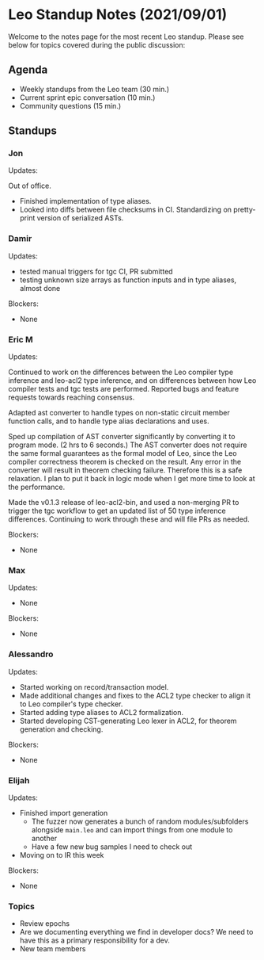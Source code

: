 # Leo Standup Notes (2021/09/01)

Welcome to the notes page for the most recent Leo standup. Please see below for topics covered during the public discussion:

## Agenda

* Weekly standups from the Leo team (30 min.)
* Current sprint epic conversation (10 min.)
* Community questions (15 min.)

## Standups

### Jon

Updates:

Out of office. 

* Finished implementation of type aliases.
* Looked into diffs between file checksums in CI.  Standardizing on pretty-print version of serialized ASTs.

### Damir

Updates:

- tested manual triggers for tgc CI, PR submitted
- testing unknown size arrays as function inputs and in type aliases, almost done

Blockers:

* None

### Eric M

Updates:

Continued to work on the differences between the Leo compiler type inference and leo-acl2 type inference,
and on differences between how Leo compiler tests and tgc tests are performed.
Reported bugs and feature requests towards reaching consensus.

Adapted ast converter to handle types on non-static circuit member function calls,
and to handle type alias declarations and uses.

Sped up compilation of AST converter significantly by converting it to program mode.  (2 hrs to 6 seconds.)
The AST converter does not require the same formal guarantees as the formal model of Leo,
since the Leo compiler correctness theorem is checked on the result.  Any error in the converter
will result in theorem checking failure.  Therefore this is a safe relaxation.
I plan to put it back in logic mode when I get more time to look at the performance.

Made the v0.1.3 release of leo-acl2-bin, and used a non-merging PR to trigger the tgc workflow
to get an updated list of 50 type inference differences.  Continuing to work through these
and will file PRs as needed.

Blockers:

* None

### Max

Updates:

* None

Blockers:

* None

### Alessandro

Updates:

* Started working on record/transaction model.
* Made additional changes and fixes to the ACL2 type checker to align it to Leo compiler's type checker.
* Started adding type aliases to ACL2 formalization.
* Started developing CST-generating Leo lexer in ACL2, for theorem generation and checking.

Blockers:

* None

### Elijah

Updates:

* Finished import generation
    * The fuzzer now generates a bunch of random modules/subfolders alongside `main.leo` and can import things from one module to another
    * Have a few new bug samples I need to check out
* Moving on to IR this week

Blockers:

* None

### Topics

* Review epochs
* Are we documenting everything we find in developer docs?  We need to have this as a primary responsibility for a dev.
* New team members 
